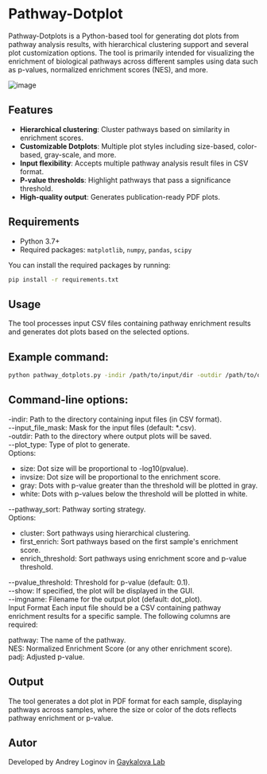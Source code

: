 # Pathway-Dotplot

Pathway-Dotplots is a Python-based tool for generating dot plots from pathway analysis results, with hierarchical clustering support and several plot customization options. The tool is primarily intended for visualizing the enrichment of biological pathways across different samples using data such as p-values, normalized enrichment scores (NES), and more.

![image](https://github.com/user-attachments/assets/bcfa4daa-32d0-476d-a32f-14b5a435465c)



## Features

- **Hierarchical clustering**: Cluster pathways based on similarity in enrichment scores.
- **Customizable Dotplots**: Multiple plot styles including size-based, color-based, gray-scale, and more.
- **Input flexibility**: Accepts multiple pathway analysis result files in CSV format.
- **P-value thresholds**: Highlight pathways that pass a significance threshold.
- **High-quality output**: Generates publication-ready PDF plots.

## Requirements

- Python 3.7+
- Required packages: `matplotlib`, `numpy`, `pandas`, `scipy`

You can install the required packages by running:
```bash
pip install -r requirements.txt
```

## Usage
  The tool processes input CSV files containing pathway enrichment results and generates dot plots based on the selected options.

## Example command:
```bash
python pathway_dotplots.py -indir /path/to/input/dir -outdir /path/to/output/dir --plot_type size --pvalue_threshold 0.05 --show  
```
## Command-line options:
-indir: Path to the directory containing input files (in CSV format). <br>
--input_file_mask: Mask for the input files (default: *.csv). <br>
-outdir: Path to the directory where output plots will be saved. <br>
--plot_type: Type of plot to generate. <br>
Options: <br> 
  * size: Dot size will be proportional to -log10(pvalue).  
  * invsize: Dot size will be proportional to the enrichment score.  
  * gray: Dots with p-value greater than the threshold will be plotted in gray.  
  * white: Dots with p-values below the threshold will be plotted in white.

--pathway_sort: Pathway sorting strategy. <br>
Options: <br>
* cluster: Sort pathways using hierarchical clustering.  
* first_enrich: Sort pathways based on the first sample's enrichment score.  
* enrich_threshold: Sort pathways using enrichment score and p-value threshold.

--pvalue_threshold: Threshold for p-value (default: 0.1). <br>
--show: If specified, the plot will be displayed in the GUI. <br>
--imgname: Filename for the output plot (default: dot_plot). <br>
Input Format
Each input file should be a CSV containing pathway enrichment results for a specific sample. The following columns are required: <br>

pathway: The name of the pathway. <br>
NES: Normalized Enrichment Score (or any other enrichment score).<br>
padj: Adjusted p-value.<br>

## Output
The tool generates a dot plot in PDF format for each sample, displaying pathways across samples, where the size or color of the dots reflects pathway enrichment or p-value.<br>

## Autor

Developed by Andrey Loginov in  <a href="https://www.igs.umaryland.edu/labs/gaykalova/">Gaykalova Lab </a>


